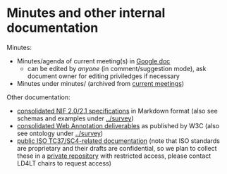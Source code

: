 # Minutes and other internal documentation

Minutes:

* Minutes/agenda of current meeting(s) in [Google doc](https://docs.google.com/document/d/1OGeE96V79iAMavOR6jM-zIA9kKfrC2Pnp5WDu2ZPV-0/edit?usp=sharing)
	* can be edited  by *anyone* (in comment/suggestion mode), ask document owner for editing priviledges if necessary  
* Minutes under minutes/ (archived from [current meetings](https://docs.google.com/document/d/1OGeE96V79iAMavOR6jM-zIA9kKfrC2Pnp5WDu2ZPV-0/edit?usp=sharing)) 

Other documentation:
* [consolidated NIF 2.0/2.1 specifications](nif-2.0) in Markdown format (also see schemas and examples under [../survey](../survey/nif-2.0))
* [consolidated Web Annotation deliverables](wa) as published by W3C (also see ontology under [../survey](../survey/wa))
* [public ISO TC37/SC4-related documentation](iso) (note that ISO standards are proprietary and their drafts are confidential, so we plan to collect these in a [private repository](https://github.com/ld4lt/linguistic-annotation-restricted) with restricted access, please contact LD4LT chairs to request access)